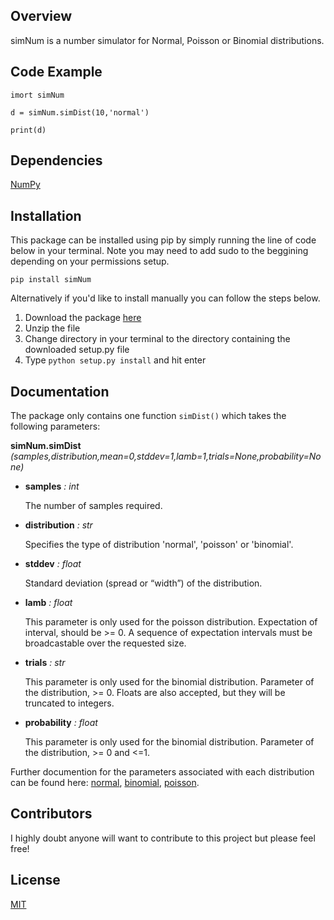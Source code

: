 ## Overview

simNum is a number simulator for Normal, Poisson or Binomial distributions.

## Code Example

```
imort simNum

d = simNum.simDist(10,'normal')

print(d)
```

## Dependencies

[NumPy](https://github.com/numpy/numpy)

## Installation

This package can be installed using pip by simply running the line of code below in your terminal. Note you may need to add sudo to the beggining depending on your permissions setup.

```
pip install simNum
```

Alternatively if you'd like to install manually you can follow the steps below.

1. Download the package [here](https://pypi.python.org/pypi/simNum/2.1)
2. Unzip the file
3. Change directory in your terminal to the directory containing the downloaded setup.py file
4. Type `python setup.py install` and hit enter

## Documentation

The package only contains one function `simDist()` which takes the following parameters:

__simNum.simDist__ _(samples,distribution,mean=0,stddev=1,lamb=1,trials=None,probability=None)_
* __samples__ _: int_

    The number of samples required.

* __distribution__ _: str_

    Specifies the type of distribution 'normal', 'poisson' or 'binomial'.
    
* __stddev__ _: float_

    Standard deviation (spread or “width”) of the distribution.

* __lamb__ _: float_

    This parameter is only used for the poisson distribution. Expectation of interval, should be >= 0. A sequence of expectation intervals must be broadcastable over the requested size.

* __trials__ _: str_

    This parameter is only used for the binomial distribution. Parameter of the distribution, >= 0. Floats are also accepted, but they will be truncated to integers.
    
* __probability__ _: float_

    This parameter is only used for the binomial distribution. Parameter of the distribution, >= 0 and <=1.
    
Further documention for the parameters associated with each distribution can be found here: [normal](https://docs.scipy.org/doc/numpy-1.13.0/reference/generated/numpy.random.normal.html), [binomial](https://docs.scipy.org/doc/numpy-1.13.0/reference/generated/numpy.random.binomial.html), [poisson](https://docs.scipy.org/doc/numpy-1.13.0/reference/generated/numpy.random.poisson.html).

## Contributors

I highly doubt anyone will want to contribute to this project but please feel free!

## License

[MIT](https://github.com/Roundy123/simNum/blob/master/LICENSE.txt)
